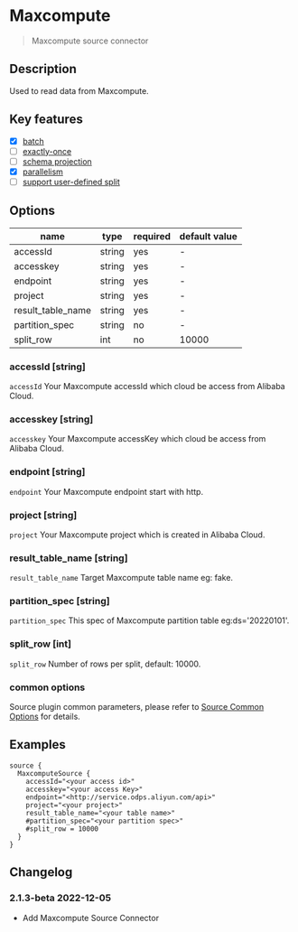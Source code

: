 # Maxcompute

> Maxcompute source connector

## Description

Used to read data from Maxcompute.

## Key features

- [x] [batch](../../concept/connector-v2-features.md)
- [ ] [exactly-once](../../concept/connector-v2-features.md)
- [ ] [schema projection](../../concept/connector-v2-features.md)
- [x] [parallelism](../../concept/connector-v2-features.md)
- [ ] [support user-defined split](../../concept/connector-v2-features.md)

## Options

| name                    | type   | required  | default value |
|-------------------------|--------|-----------|---------------|
| accessId                | string | yes       | -             |
| accesskey               | string | yes       | -             |
| endpoint                | string | yes       | -             |
| project                 | string | yes       | -             |
| result_table_name       | string | yes       | -             |
| partition_spec          | string | no        | -             |
| split_row               | int    | no        | 10000         |

### accessId [string]

`accessId` Your Maxcompute accessId which cloud be access from Alibaba Cloud.

### accesskey [string]

`accesskey` Your Maxcompute accessKey which cloud be access from Alibaba Cloud.

### endpoint [string]

`endpoint` Your Maxcompute endpoint start with http.

### project [string]

`project` Your Maxcompute project which is created in Alibaba Cloud.

### result_table_name [string]

`result_table_name` Target Maxcompute table name eg: fake.

### partition_spec [string]

`partition_spec` This spec of Maxcompute partition table eg:ds='20220101'.

### split_row [int]

`split_row` Number of rows per split, default: 10000.

### common options 

Source plugin common parameters, please refer to [Source Common Options](common-options.md) for details.

## Examples

```hocon
source {
  MaxcomputeSource {
    accessId="<your access id>"
    accesskey="<your access Key>"
    endpoint="<http://service.odps.aliyun.com/api>"
    project="<your project>"
    result_table_name="<your table name>"
    #partition_spec="<your partition spec>"
    #split_row = 10000
  }
}
```

## Changelog

### 2.1.3-beta 2022-12-05

- Add Maxcompute Source Connector
